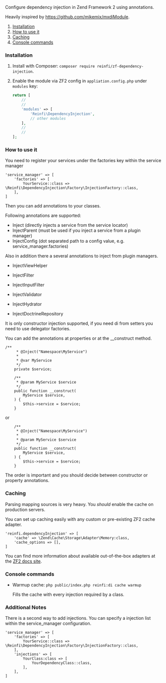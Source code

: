 Configure dependency injection in Zend Framework 2 using annotations.

Heavily inspired by https://github.com/mikemix/mxdiModule.

1. [Installation](#installation)
2. [How to use it](#howtouseit)
3. [Caching](#caching)
4. [Console commands](#console-commands)

### Installation

1. Install with Composer: `composer require reinfi/zf-dependency-injection`.

2. Enable the module via ZF2 config in `appliation.config.php` under `modules` key:

    ```php
    return [
        //
        //
        'modules' => [
            'Reinfi\DependencyInjection',
            // other modules
        ],
        //
        //
    ];
    ```
### How to use it

You need to register your services under the factories key within the service manager
```
'service_manager' => [
    'factories' => [
        YourService::class => \Reinfi\DependencyInjection\Factory\InjectionFactory::class,
    ],
]
```

Then you can add annotations to your classes.

Following annotations are supported:

* Inject (directly injects a service from the service locator)
* InjectParent (must be used if you inject a service from a plugin manager)
* InjectConfig (dot separated path to a config value, e.g. service_manager.factories)

Also in addition there a several annotations to inject from plugin managers.
* InjectViewHelper
* InjectFilter
* InjectInputFilter
* InjectValidator
* InjectHydrator

* InjectDoctrineRepository

It is only constructor injection supported, if you need di from setters you need to use delegator factories.

You can add the annotations at properties or at the __construct method.

```
/**
     * @Inject("Namespace\MyService")
     *
     * @var MyService
     */
    private $service;

    /**
     * @param MyService $service
     */
    public function __construct(
        MyService $service,
    ) {
        $this->service = $service;
    }
```

or

```
    /**
     * @Inject("Namespace\MyService")
     *
     * @param MyService $service
     */
    public function __construct(
        MyService $service,
    ) {
        $this->service = $service;
    }
```

The order is important and you should decide between constructor or property annotations.

### Caching

Parsing mapping sources is very heavy. You *should* enable the cache on production servers.

You can set up caching easily with any custom or pre-existing ZF2 cache adapter.

```
'reinfi.dependencyInjection' => [
    'cache' => \Zend\Cache\Storage\Adapter\Memory:class,
    'cache_options => [],
]
```

You can find more information about available out-of-the-box adapters at the [ZF2 docs site](http://framework.zend.com/manual/current/en/modules/zend.cache.storage.adapter.html).

### Console commands

* Warmup cache: `php public/index.php reinfi:di cache warmup`

  Fills the cache with every injection required by a class.

### Additional Notes

There is a second way to add injections. You can specify a injection list within the service_manager configuration.

```
'service_manager' => [
    'factories' => [
        YourService::class => \Reinfi\DependencyInjection\Factory\InjectionFactory::class,
    ],
    'injections' => [
        YourClass:class => [
            YourDependencyClass::class,
        ],
    ],
]
```